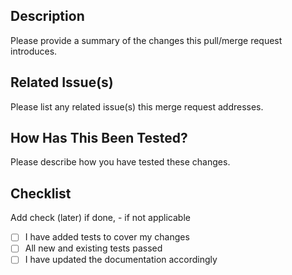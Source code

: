 ## Description

Please provide a summary of the changes this pull/merge request introduces.

## Related Issue(s)

Please list any related issue(s) this merge request addresses.

## How Has This Been Tested?

Please describe how you have tested these changes.

## Checklist
Add check (later) if done, - if not applicable
- [ ] I have added tests to cover my changes
- [ ] All new and existing tests passed
- [ ] I have updated the documentation accordingly
